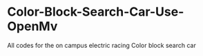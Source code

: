 # Color-Block-Search-Car-Use-OpenMv
All codes for the on campus electric racing Color block search car
